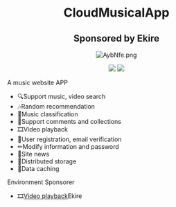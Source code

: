 <h1 align="center">CloudMusicalApp</h1>
<h2 align="center">Sponsored by Ekire</h2>
<p align="center">
<img src="https://s2.ax1x.com/2019/04/02/AybNfe.png" alt="AybNfe.png" border="0" />
</p>
<p align="center">
  <img src="https://img.shields.io/badge/language-Python3.8+-blue.svg">
  <img src="https://img.shields.io/badge/FrameWork-Django1.11-green.svg">
</p>

A music website APP
+ 🔍Support music, video search
+ 🎶Random recommendation
+ 📁Music classification
+ 💬Support comments and collections
+ 🎞Video playback
+ 📲User registration, email verification
+ ✏Modify information and password
+ 📣Site news
+ 💾Distributed storage
+ 🛒Data caching

Environment Sponsorer
+ 🎞[Video playback](https://ekire.net/)Ekire
